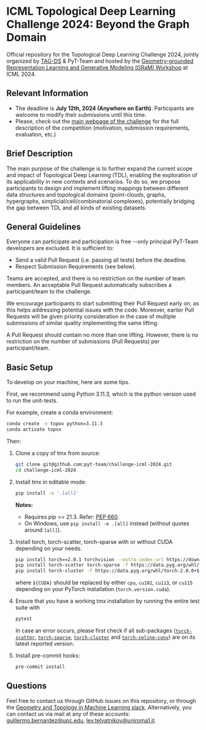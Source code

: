 # ICML Topological Deep Learning Challenge 2024: Beyond the Graph Domain
Official repository for the Topological Deep Learning Challenge 2024, jointly organized by [TAG-DS](https://www.tagds.com) & PyT-Team and hosted by the [Geometry-grounded Representation Learning and Generative Modeling (GRaM) Workshop](https://gram-workshop.github.io) at ICML 2024.

## Relevant Information
- The deadline is **July 12th, 2024 (Anywhere on Earth)**. Participants are welcome to modify their submissions until this time.
- Please, check out the [main webpage of the challenge](https://pyt-team.github.io/packs/challenge.html) for the full description of the competition (motivation, submission requirements, evaluation, etc.)

## Brief Description
The main purpose of the challenge is to further expand the current scope and impact of Topological Deep Learning (TDL), enabling the exploration of its applicability in new contexts and scenarios. To do so, we propose participants to design and implement lifting mappings between different data structures and topological domains (point-clouds, graphs, hypergraphs, simplicial/cell/combinatorial complexes), potentially bridging the gap between TDL and all kinds of existing datasets.


## General Guidelines
Everyone can participate and participation is free --only principal PyT-Team developers are excluded. It is sufficient to:
- Send a valid Pull Request (i.e. passing all tests) before the deadline.
- Respect Submission Requirements (see below).

Teams are accepted, and there is no restriction on the number of team members. An acceptable Pull Request automatically subscribes a participant/team to the challenge.

We encourage participants to start submitting their Pull Request early on, as this helps addressing potential issues with the code. Moreover, earlier Pull Requests will be given priority consideration in the case of multiple submissions of similar quality implementing the same lifting.

A Pull Request should contain no more than one lifting. However, there is no restriction on the number of submissions (Pull Requests) per participant/team.

## Basic Setup
To develop on your machine, here are some tips.

First, we recommend using Python 3.11.3, which is the python version used to run the unit-tests.

For example, create a conda environment:
   ```bash
   conda create -n topox python=3.11.3
   conda activate topox
   ```

Then:

1. Clone a copy of tmx from source:

   ```bash
   git clone git@github.com:pyt-team/challenge-icml-2024.git
   cd challenge-icml-2024
   ```

2. Install tmx in editable mode:

   ```bash
   pip install -e '.[all]'
   ```
   **Notes:**
   - Requires pip >= 21.3. Refer: [PEP 660](https://peps.python.org/pep-0660/).
   - On Windows, use `pip install -e .[all]` instead (without quotes around `[all]`).

4. Install torch, torch-scatter, torch-sparse with or without CUDA depending on your needs.

      ```bash
      pip install torch==2.0.1 torchvision --extra-index-url https://download.pytorch.org/whl/${CUDA}
      pip install torch-scatter torch-sparse -f https://data.pyg.org/whl/torch-2.0.1+${CUDA}.html
      pip install torch-cluster -f https://data.pyg.org/whl/torch-2.0.0+${CUDA}.html
      ```

      where `${CUDA}` should be replaced by either `cpu`, `cu102`, `cu113`, or `cu115` depending on your PyTorch installation (`torch.version.cuda`).

5. Ensure that you have a working tmx installation by running the entire test suite with

   ```bash
   pytest
   ```

    In case an error occurs, please first check if all sub-packages ([`torch-scatter`](https://github.com/rusty1s/pytorch_scatter), [`torch-sparse`](https://github.com/rusty1s/pytorch_sparse), [`torch-cluster`](https://github.com/rusty1s/pytorch_cluster) and [`torch-spline-conv`](https://github.com/rusty1s/pytorch_spline_conv)) are on its latest reported version.

6. Install pre-commit hooks:

   ```bash
   pre-commit install
   ```

## Questions

Feel free to contact us through GitHub issues on this repository, or through the [Geometry and Topology in Machine Learning slack](https://tda-in-ml.slack.com/join/shared_invite/enQtOTIyMTIyNTYxMTM2LTA2YmQyZjVjNjgxZWYzMDUyODY5MjlhMGE3ZTI1MzE4NjI2OTY0MmUyMmQ3NGE0MTNmMzNiMTViMjM2MzE4OTc#/). Alternatively, you can contact us via mail at any of these accounts: guillermo.bernardez@upc.edu, lev.telyatnikov@uniroma1.it.
